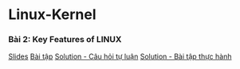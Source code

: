 # Linux-Kernel

### Bài 2: Key Features of LINUX ###
[Slides](https://docs.google.com/presentation/d/1Xqi7_aeYERM67ymKfflr9ei24_mAV1L5NEp-uCvsPcE/)
[Bài tập](https://docs.google.com/document/d/1TS7gSa2P5W0evUS-198_aEe3vSzy0Y1WYCvfgUZy1K0/)
[Solution - Câu hỏi tự luận](https://github.com/thaihoa1987/Linux-Kernel/blob/main/02.Key%20Features%20of%20LINUX/Cau_hoi_tu_luan.md)
[Solution - Bài tập thực hành](https://github.com/thaihoa1987/Linux-Kernel/blob/main/02.Key%20Features%20of%20LINUX/Bai_tap_thuc_hanh.md)